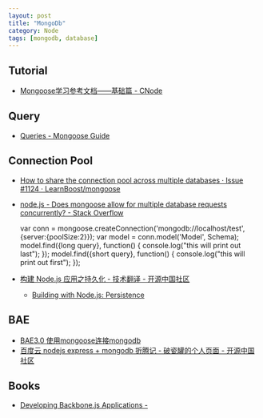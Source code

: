 ```yaml
---
layout: post
title: "MongoDb"
category: Node
tags: [mongodb, database]
--- 
```


## Tutorial

- [Mongoose学习参考文档——基础篇 - CNode](http://cnodejs.org/topic/504b4924e2b84515770103dd)

## Query

- [Queries - Mongoose Guide](http://cnodejs.org/topic/5206581b44e76d216aae072e)

## Connection Pool

- [How to share the connection pool across multiple databases · Issue #1124 · LearnBoost/mongoose](https://github.com/learnboost/mongoose/issues/1124)
- [node.js - Does mongoose allow for multiple database requests concurrently? - Stack Overflow](http://stackoverflow.com/questions/10039163/does-mongoose-allow-for-multiple-database-requests-concurrently)

	var conn = mongoose.createConnection('mongodb://localhost/test', {server:{poolSize:2}});
	var model = conn.model('Model', Schema);
	model.find({long query}, function() {
	   console.log("this will print out last");
	});
	model.find({short query}, function() {
	   console.log("this will print out first");
	});

- [构建 Node.js 应用之持久化 - 技术翻译 - 开源中国社区](http://www.oschina.net/translate/building-with-nodejs-persistence?print)
	- [Building with Node.js: Persistence](http://journal.michaelahlers.org/2012/12/building-with-nodejs-persistence.html)

## BAE

- [BAE3.0 使用mongoose连接mongodb](http://www.drmfly.net/2014/01/11/bae3-use-mongoose-connect-mongodb.html)
- [百度云 nodejs express + mongodb 折腾记 - 破瓷罐的个人页面 - 开源中国社区](http://my.oschina.net/brokenjar/blog/227158)

## Books

- [Developing Backbone.js Applications -](http://addyosmani.github.io/backbone-fundamentals/)

